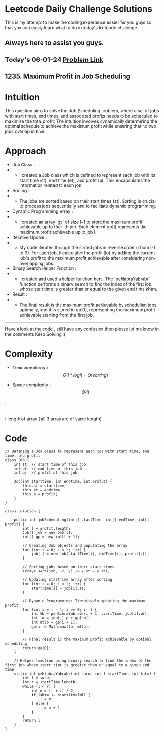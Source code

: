 # Leetcode Daily Challenge Solutions

This is my attempt to make the coding experience easier for you guys so that you can easily learn what to do in today's leetcode challenge.


## Always here to assist you guys.

## Today's 06-01-24 [Problem Link](https://leetcode.com/problems/maximum-profit-in-job-scheduling/description/)
## 1235. Maximum Profit in Job Scheduling

# Intuition
<!-- Describe your first thoughts on how to solve this problem. -->
This question aims to solve the Job Scheduling problem, where a set of jobs with start times, end times, and associated profits needs to be scheduled to maximize the total profit. The intuition involves dynamically determining the optimal schedule to achieve the maximum profit while ensuring that no two jobs overlap in time.

# Approach
<!-- Describe your approach to solving the problem. -->
- Job Class :
- - I created a Job class which is defined to represent each job with its start time (st), end time (et), and profit (p). This encapsulates the information related to each job.
- Sorting :
- - The jobs are sorted based on their start times (st). Sorting is crucial to process jobs sequentially and to facilitate dynamic programming.
- Dynamic Programming Array :
- - I created an array 'gp' of size l+1 to store the maximum profit achievable up to the i-th job. Each element gp[i] represents the maximum profit achievable up to job i.
- Iterative Update :
- - My code iterates through the sorted jobs in reverse order (i from l-1 to 0). For each job, it calculates the profit (lo) by adding the current job's profit to the maximum profit achievable after considering non-overlapping jobs.
- Binary Search Helper Function :
- - I created and used a helper function here. The 'pehlabraYabrabr' function performs a binary search to find the index of the first job whose start time is greater than or equal to the given end time khtm.
- Result :
- - The final result is the maximum profit achievable by scheduling jobs optimally, and it is stored in gp[0], representing the maximum profit achievable starting from the first job.
---
Have a look at the code , still have any confusion then please let me know in the comments
Keep Solving.:)

# Complexity
- Time complexity : $$O(l*logl)=O(sorting)$$
<!-- Add your time complexity here, e.g. $$O(n)$$ -->

- Space complexity : $$O(l)$$
<!-- Add your space complexity here, e.g. $$O(n)$$ -->.
$$l$$ : length of array ( all 3 array are of same length)

# Code
```
// Defining a Job class to represent each job with start time, end time, and profit
class Job {
    int st; // start time of this job 
    int et; // end time of this job 
    int p;  // profit of this job 

    Job(int starttime, int endtime, int profit) {
        this.st = starttime;
        this.et = endtime;
        this.p = profit;
    }
}

class Solution {

    public int jobScheduling(int[] startTime, int[] endTime, int[] profit) {
        int l = profit.length;
        Job[] job = new Job[l];
        int[] gp = new int[l + 1];

        // Creating Job objects and populating the array
        for (int i = 0; i < l; i++) {
            job[i] = new Job(startTime[i], endTime[i], profit[i]);
        }

        // Sorting jobs based on their start times
        Arrays.sort(job, (x, y) -> x.st - y.st);

        // Updating startTime array after sorting
        for (int i = 0; i < l; i++) {
            startTime[i] = job[i].st;
        }

        // Dynamic Programming: Iteratively updating the maximum profit
        for (int i = l - 1; i >= 0; i--) {
            int bb = pehlabraYabrabr(i + 1, startTime, job[i].et);
            int lo = job[i].p + gp[bb];
            int mtlo = gp[i + 1];
            gp[i] = Math.max(lo, mtlo);
        }

        // Final result is the maximum profit achievable by optimal scheduling
        return gp[0];
    }

    // Helper function using binary search to find the index of the first job whose start time is greater than or equal to a given end time
    static int pehlabraYabrabr(int suru, int[] startTime, int khtm) {
        int l = suru;
        int r = startTime.length;
        while (l < r) {
            int m = (l + r) / 2;
            if (khtm <= startTime[m]) {
                r = m;
            } else {
                l = m + 1;
            }
        }
        return l;
    }
}

```
